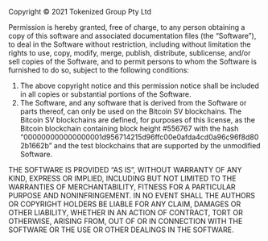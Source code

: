 Copyright © 2021 Tokenized Group Pty Ltd

Permission is hereby granted, free of charge, to any person obtaining a copy of this software and associated documentation files (the “Software”), to deal in the Software without restriction, including without limitation the rights to use, copy, modify, merge, publish, distribute, sublicense, and/or sell copies of the Software, and to permit persons to whom the Software is furnished to do so, subject to the following conditions:

1. The above copyright notice and this permission notice shall be included in all copies or substantial portions of the Software.
2. The Software, and any software that is derived from the Software or parts thereof, can only be used on the Bitcoin SV blockchains. The Bitcoin SV blockchains are defined, for purposes of this license, as the Bitcoin blockchain containing block height #556767 with the hash “000000000000000001d956714215d96ffc00e0afda4cd0a96c96f8d802b1662b” and the test blockchains that are supported by the unmodified Software.

THE SOFTWARE IS PROVIDED “AS IS”, WITHOUT WARRANTY OF ANY KIND, EXPRESS OR IMPLIED, INCLUDING BUT NOT LIMITED TO THE WARRANTIES OF MERCHANTABILITY, FITNESS FOR A PARTICULAR PURPOSE AND NONINFRINGEMENT. IN NO EVENT SHALL THE AUTHORS OR COPYRIGHT HOLDERS BE LIABLE FOR ANY CLAIM, DAMAGES OR OTHER LIABILITY, WHETHER IN AN ACTION OF CONTRACT, TORT OR OTHERWISE, ARISING FROM, OUT OF OR IN CONNECTION WITH THE SOFTWARE OR THE USE OR OTHER DEALINGS IN THE SOFTWARE.